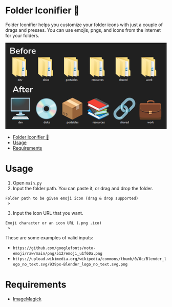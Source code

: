 # Folder Iconifier 🎨

Folder Iconifier helps you customize your folder icons with just a couple of drags and presses. You can use emojis, pngs, and icons from the internet for your folders.

![Before and after of the folders' icons](docs/assets/images/before-after.png)

- [Folder Iconifier 🎨](#folder-iconifier-)
- [Usage](#usage)
- [Requirements](#requirements)

# Usage

1. Open `main.py`
2. Input the folder path. You can paste it, or drag and drop the folder.

```console
Folder path to be given emoji icon (drag & drop supported)
 >
```

3. Input the icon URL that you want.

```console
Emoji character or an icon URL (.png .ico)
 >
```

These are some examples of valid inputs:

- `https://github.com/googlefonts/noto-emoji/raw/main/png/512/emoji_u1f60a.png`
- `https://upload.wikimedia.org/wikipedia/commons/thumb/0/0c/Blender_logo_no_text.svg/939px-Blender_logo_no_text.svg.png`

# Requirements

- [ImageMagick](https://imagemagick.org/script/download.php)
